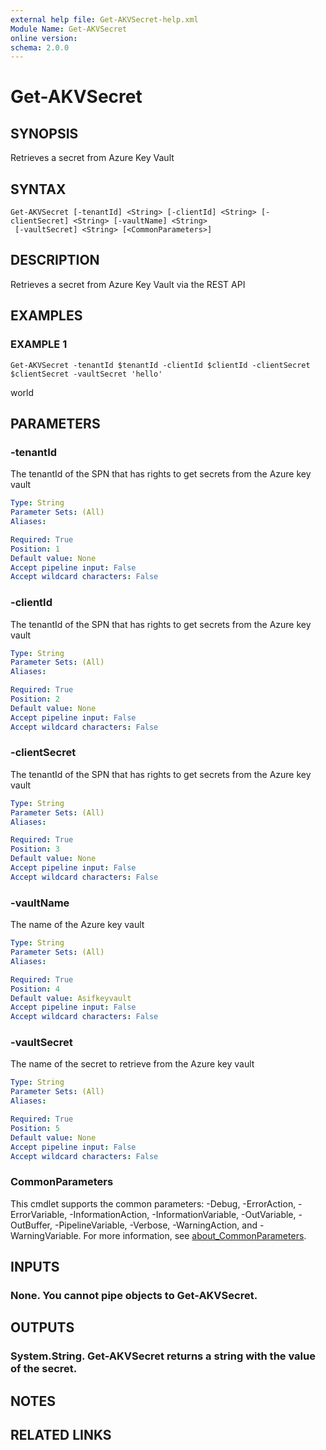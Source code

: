 ```yaml
---
external help file: Get-AKVSecret-help.xml
Module Name: Get-AKVSecret
online version:
schema: 2.0.0
---
```


# Get-AKVSecret

## SYNOPSIS
Retrieves a secret from Azure Key Vault

## SYNTAX

```
Get-AKVSecret [-tenantId] <String> [-clientId] <String> [-clientSecret] <String> [-vaultName] <String>
 [-vaultSecret] <String> [<CommonParameters>]
```

## DESCRIPTION
Retrieves a secret from Azure Key Vault via the REST API

## EXAMPLES

### EXAMPLE 1
```
Get-AKVSecret -tenantId $tenantId -clientId $clientId -clientSecret $clientSecret -vaultSecret 'hello'
```

world

## PARAMETERS

### -tenantId
The tenantId of the SPN that has rights to get secrets from the Azure key vault

```yaml
Type: String
Parameter Sets: (All)
Aliases:

Required: True
Position: 1
Default value: None
Accept pipeline input: False
Accept wildcard characters: False
```

### -clientId
The tenantId of the SPN that has rights to get secrets from the Azure key vault

```yaml
Type: String
Parameter Sets: (All)
Aliases:

Required: True
Position: 2
Default value: None
Accept pipeline input: False
Accept wildcard characters: False
```

### -clientSecret
The tenantId of the SPN that has rights to get secrets from the Azure key vault

```yaml
Type: String
Parameter Sets: (All)
Aliases:

Required: True
Position: 3
Default value: None
Accept pipeline input: False
Accept wildcard characters: False
```

### -vaultName
The name of the Azure key vault

```yaml
Type: String
Parameter Sets: (All)
Aliases:

Required: True
Position: 4
Default value: Asifkeyvault
Accept pipeline input: False
Accept wildcard characters: False
```

### -vaultSecret
The name of the secret to retrieve from the Azure key vault

```yaml
Type: String
Parameter Sets: (All)
Aliases:

Required: True
Position: 5
Default value: None
Accept pipeline input: False
Accept wildcard characters: False
```

### CommonParameters
This cmdlet supports the common parameters: -Debug, -ErrorAction, -ErrorVariable, -InformationAction, -InformationVariable, -OutVariable, -OutBuffer, -PipelineVariable, -Verbose, -WarningAction, and -WarningVariable. For more information, see [about_CommonParameters](http://go.microsoft.com/fwlink/?LinkID=113216).

## INPUTS

### None. You cannot pipe objects to Get-AKVSecret.
## OUTPUTS

### System.String. Get-AKVSecret returns a string with the value of the secret.
## NOTES

## RELATED LINKS
